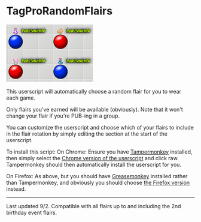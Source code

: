 # TagProRandomFlairs

![alt tag](https://raw.githubusercontent.com/BobSmithIV/TagProRandomFlairs/master/Random%20Flairs.PNG)

This userscript will automatically choose a random flair for you to wear each game. 

Only flairs you've earned will be available (obviously).  Note that it won't change your flair if you're PUB-ing in a group.  

You can customize the userscript and choose which of your flairs to include in the flair rotation by simply editing the section at the start of the userscript.

To install this script:
On Chrome: Ensure you have [Tampermonkey](https://chrome.google.com/webstore/detail/tampermonkey/dhdgffkkebhmkfjojejmpbldmpobfkfo?hl=en) installed, then simply select the [Chrome version of the userscript](https://github.com/BobSmithIV/TagProRandomFlairs/blob/master/TagProRandomFlairsChrome.user.js)  and click raw.  Tampermonkey should then automatically install the userscript for you.  

On Firefox: As above, but you should have [Greasemonkey](https://addons.mozilla.org/en-Us/firefox/addon/greasemonkey/) installed rather than Tampermonkey, and obviously you should choose [the Firefox version](https://github.com/BobSmithIV/TagProRandomFlairs/blob/master/TagProRandomFlairsFirefox.user.js) instead.  

*****

Last updated 9/2.  Compatible with all flairs up to and including the 2nd birthday event flairs.  
